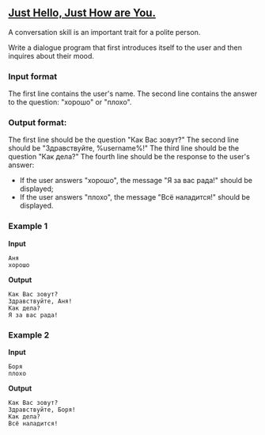 ## [Just Hello, Just How are You.](../../../solutions/2.2/22_a.py)

A conversation skill is an important trait for a polite person.

Write a dialogue program that first introduces itself to the user and then inquires about their mood.

### Input format

The first line contains the user's name.
The second line contains the answer to the question: "хорошо" or "плохо".

### Output format:

The first line should be the question "Как Вас зовут?"
The second line should be "Здравствуйте, %username%!"
The third line should be the question "Как дела?"
The fourth line should be the response to the user's answer:

- If the user answers "хорошо", the message "Я за вас рада!" should be displayed;
- If the user answers "плохо", the message "Всё наладится!" should be displayed.

### Example 1

__Input__
```plaintext
Аня
хорошо
```

__Output__
```plaintext
Как Вас зовут?
Здравствуйте, Аня!
Как дела?
Я за вас рада!
```

### Example 2

__Input__
```plaintext
Боря
плохо
```

__Output__
```plaintext
Как Вас зовут?
Здравствуйте, Боря!
Как дела?
Всё наладится!
```
